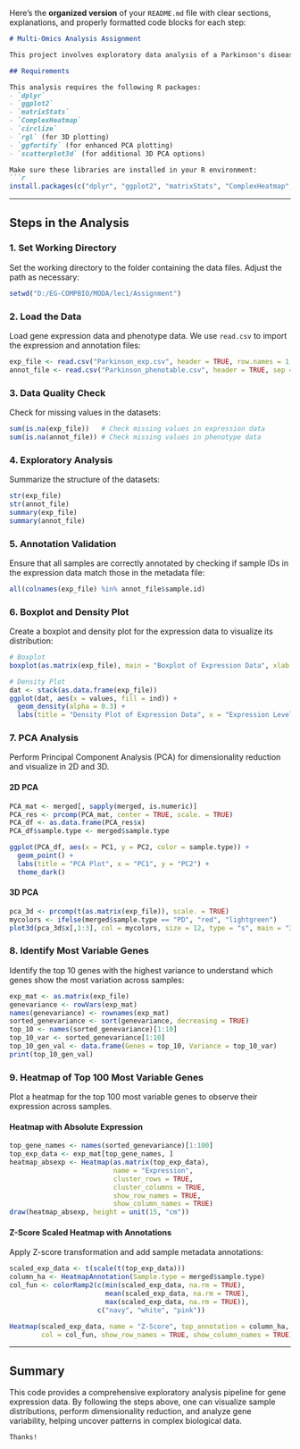 Here’s the **organized version** of your `README.md` file with clear sections, explanations, and properly formatted code blocks for each step:

```markdown
# Multi-Omics Analysis Assignment

This project involves exploratory data analysis of a Parkinson's disease dataset, specifically focusing on gene expression data. The workflow includes data loading, quality checks, PCA analysis, identifying variable genes, and visualization through heatmaps.

## Requirements

This analysis requires the following R packages:
- `dplyr`
- `ggplot2`
- `matrixStats`
- `ComplexHeatmap`
- `circlize`
- `rgl` (for 3D plotting)
- `ggfortify` (for enhanced PCA plotting)
- `scatterplot3d` (for additional 3D PCA options)

Make sure these libraries are installed in your R environment:
```r
install.packages(c("dplyr", "ggplot2", "matrixStats", "ComplexHeatmap", "circlize", "rgl", "ggfortify", "scatterplot3d"))
```

---

## Steps in the Analysis

### 1. Set Working Directory

Set the working directory to the folder containing the data files. Adjust the path as necessary:
```r
setwd("D:/EG-COMPBIO/MODA/lec1/Assignment")
```

### 2. Load the Data

Load gene expression data and phenotype data. We use `read.csv` to import the expression and annotation files:
```r
exp_file <- read.csv("Parkinson_exp.csv", header = TRUE, row.names = 1, sep = "\t")
annot_file <- read.csv("Parkinson_phenotable.csv", header = TRUE, sep = "\t")
```

### 3. Data Quality Check

Check for missing values in the datasets:
```r
sum(is.na(exp_file))   # Check missing values in expression data
sum(is.na(annot_file)) # Check missing values in phenotype data
```

### 4. Exploratory Analysis

Summarize the structure of the datasets:
```r
str(exp_file)
str(annot_file)
summary(exp_file)
summary(annot_file)
```

### 5. Annotation Validation

Ensure that all samples are correctly annotated by checking if sample IDs in the expression data match those in the metadata file:
```r
all(colnames(exp_file) %in% annot_file$sample.id)
```

### 6. Boxplot and Density Plot

Create a boxplot and density plot for the expression data to visualize its distribution:
```r
# Boxplot
boxplot(as.matrix(exp_file), main = "Boxplot of Expression Data", xlab = "Samples", ylab = "Expression Levels")

# Density Plot
dat <- stack(as.data.frame(exp_file))
ggplot(dat, aes(x = values, fill = ind)) + 
  geom_density(alpha = 0.3) + 
  labs(title = "Density Plot of Expression Data", x = "Expression Level", y = "Density")
```

### 7. PCA Analysis

Perform Principal Component Analysis (PCA) for dimensionality reduction and visualize in 2D and 3D.

#### 2D PCA

```r
PCA_mat <- merged[, sapply(merged, is.numeric)]
PCA_res <- prcomp(PCA_mat, center = TRUE, scale. = TRUE)
PCA_df <- as.data.frame(PCA_res$x)
PCA_df$sample.type <- merged$sample.type

ggplot(PCA_df, aes(x = PC1, y = PC2, color = sample.type)) +
  geom_point() +
  labs(title = "PCA Plot", x = "PC1", y = "PC2") +
  theme_dark()
```

#### 3D PCA

```r
pca_3d <- prcomp(t(as.matrix(exp_file)), scale. = TRUE)
mycolors <- ifelse(merged$sample.type == "PD", "red", "lightgreen")
plot3d(pca_3d$x[,1:3], col = mycolors, size = 12, type = "s", main = "3D PCA Plot")
```

### 8. Identify Most Variable Genes

Identify the top 10 genes with the highest variance to understand which genes show the most variation across samples:
```r
exp_mat <- as.matrix(exp_file)
genevariance <- rowVars(exp_mat)
names(genevariance) <- rownames(exp_mat)
sorted_genevariance <- sort(genevariance, decreasing = TRUE)
top_10 <- names(sorted_genevariance)[1:10]
top_10_var <- sorted_genevariance[1:10]
top_10_gen_val <- data.frame(Genes = top_10, Variance = top_10_var)
print(top_10_gen_val)
```

### 9. Heatmap of Top 100 Most Variable Genes

Plot a heatmap for the top 100 most variable genes to observe their expression across samples.

#### Heatmap with Absolute Expression

```r
top_gene_names <- names(sorted_genevariance)[1:100]
top_exp_data <- exp_mat[top_gene_names, ]
heatmap_absexp <- Heatmap(as.matrix(top_exp_data), 
                          name = "Expression",
                          cluster_rows = TRUE, 
                          cluster_columns = TRUE,
                          show_row_names = TRUE, 
                          show_column_names = TRUE)
draw(heatmap_absexp, height = unit(15, "cm"))
```

#### Z-Score Scaled Heatmap with Annotations

Apply Z-score transformation and add sample metadata annotations:
```r
scaled_exp_data <- t(scale(t(top_exp_data)))
column_ha <- HeatmapAnnotation(Sample.type = merged$sample.type)
col_fun <- colorRamp2(c(min(scaled_exp_data, na.rm = TRUE), 
                        mean(scaled_exp_data, na.rm = TRUE), 
                        max(scaled_exp_data, na.rm = TRUE)), 
                      c("navy", "white", "pink"))

Heatmap(scaled_exp_data, name = "Z-Score", top_annotation = column_ha, 
        col = col_fun, show_row_names = TRUE, show_column_names = TRUE)
```

---

## Summary

This code provides a comprehensive exploratory analysis pipeline for gene expression data. By following the steps above, one can visualize sample distributions, perform dimensionality reduction, and analyze gene variability, helping uncover patterns in complex biological data.
```
Thanks!
